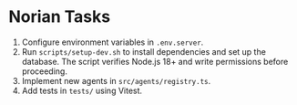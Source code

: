 # Norian Tasks

1. Configure environment variables in `.env.server`.
2. Run `scripts/setup-dev.sh` to install dependencies and set up the database. The script verifies Node.js 18+ and write permissions before proceeding.
3. Implement new agents in `src/agents/registry.ts`.
4. Add tests in `tests/` using Vitest.
